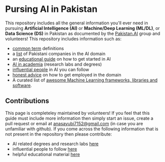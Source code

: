 # Pursing AI in Pakistan
This repository includes all the general information you'll ever need in pursuing **Artificial Intelligence (AI)** or **Machine/Deep Learning (ML/DL)**, or **Data Science (DS)** in Pakistan as documented by the [Pakistan.AI](https://www.facebook.com/groups/1045006612234229/) group and volunteers! This repository includes information such as:
- [common term](/common_terms.md) definitions
- a [list](https://www.facebook.com/pakict/posts/1939315892775577) of Pakistani companies in the AI domain
- an [educational guide](https://github.com/PakistanAI/Educational_guide) on how to get started in AI
- [AI in academia](/ai_in_academia.md) (research labs and degrees)
- [influential people](/people_in_ai.md) in AI you can follow
- [honest advice](/honest_advice_for_employment.md) on how to get employed in the domain
- A curated list of [awesome Machine Learning frameworks, libraries and software](https://github.com/josephmisiti/awesome-machine-learning). 

## Contributions
This page is completeley maintained by volunteers! If you feel that this guide must include more information then simply start an issue, create a pull request or email at anasayubi7152@gmail.com (in case you are unfamiliar with github). If you come across the following information that is not present in the repository then please contribute:
- AI related degrees and research labs [here](/ai_in_academia.md)
- influential people to follow [here](/people_in_ai.md)
- helpful educational material [here](https://github.com/PakistanAI/Educational_guide)

